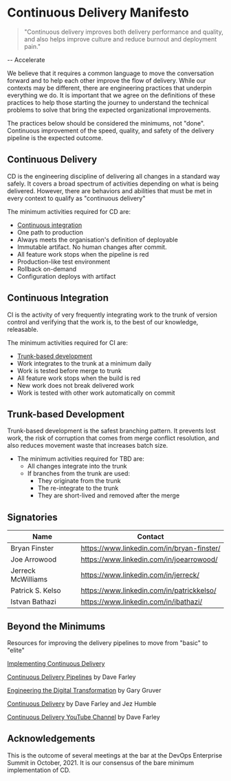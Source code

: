 # Continuous Delivery Manifesto

> "Continuous delivery improves both delivery performance and quality, and also helps improve culture and reduce burnout and deployment pain."
     	
-- Accelerate

We believe that it requires a common language to move the conversation forward and to help each other improve the flow of delivery. While our contexts may be different, there are engineering practices that underpin everything we do. It is important that we agree on the definitions of these practices to help those starting the journey to understand the technical problems to solve that bring the expected organizational improvements.

The practices below should be considered the minimums, not "done". Continuous improvement of the speed, quality, and safety of the delivery pipeline is the expected outcome. 

## Continuous Delivery

CD is the engineering discipline of delivering all changes in a standard way safely. It covers a broad spectrum of activities depending on what is being delivered. However, there are behaviors and abilities that must be met in every context to qualify as "continuous delivery"

The minimum activities required for CD are:

- [Continuous integration](#continuous-integration)
- One path to production
- Always meets the organisation's definition of deployable 
- Immutable artifact. No human changes after commit.
- All feature work stops when the pipeline is red 
- Production-like test environment
- Rollback on-demand
- Configuration deploys with artifact

## Continuous Integration

CI is the activity of very frequently integrating work to the trunk of version control and verifying that the work is, to the best of our knowledge, releasable.

The minimum activities required for CI are:

- [Trunk-based development](#trunk-based-development)
- Work integrates to the trunk at a minimum daily
- Work is tested before merge to trunk
- All feature work stops when the build is red 
- New work does not break delivered work
- Work is tested with other work automatically on commit

## Trunk-based Development

Trunk-based development is the safest branching pattern. It prevents lost work, the risk of corruption that comes from merge conflict resolution, and also reduces movement waste that increases batch size.

- The minimum activities required for TBD are:
  - All changes integrate into the trunk
  - If branches from the trunk are used:
    - They originate from the trunk
    - The re-integrate to the trunk
    - They are short-lived and removed after the merge

## Signatories

| Name          | Contact                                    |
|---------------|--------------------------------------------|
| Bryan Finster | https://www.linkedin.com/in/bryan-finster/ |
| Joe Arrowood  | https://www.linkedin.com/in/joearrowood/   |
| Jerreck McWilliams | https://www.linkedin.com/in/jerreck/ |
| Patrick S. Kelso | https://www.linkedin.com/in/patrickkelso/ |
| Istvan Bathazi| https://www.linkedin.com/in/ibathazi/      |

## Beyond the Minimums

Resources for improving the delivery pipelines to move from "basic" to "elite"

[Implementing Continuous Delivery](https://cloud.google.com/architecture/devops/devops-tech-continuous-delivery#implementing_continuous_delivery)

[Continuous Delivery Pipelines](https://leanpub.com/cd-pipelines) by Dave Farley

[Engineering the Digital Transformation](https://garygruver.com/engineering-digital-transformation.php) by Gary Gruver

[Continuous Delivery](https://continuousdelivery.com/) by Dave Farley and Jez Humble

[Continuous Delivery YouTube Channel](https://www.youtube.com/c/ContinuousDelivery) by Dave Farley

## Acknowledgements

This is the outcome of several meetings at the bar at the DevOps Enterprise Summit in October, 2021. It is our consensus
of the bare minimum implementation of CD.
